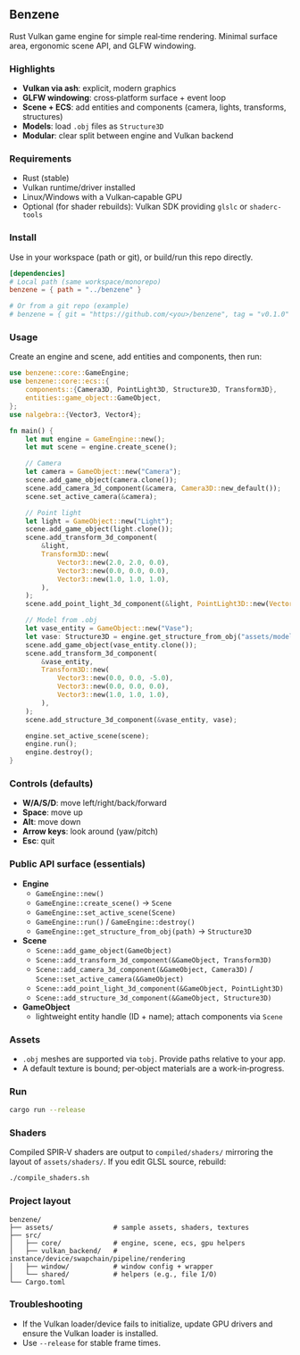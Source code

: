 ## Benzene

Rust Vulkan game engine for simple real‑time rendering. Minimal surface area, ergonomic scene API, and GLFW windowing.

### Highlights
- **Vulkan via ash**: explicit, modern graphics
- **GLFW windowing**: cross‑platform surface + event loop
- **Scene + ECS**: add entities and components (camera, lights, transforms, structures)
- **Models**: load `.obj` files as `Structure3D`
- **Modular**: clear split between engine and Vulkan backend

### Requirements
- Rust (stable)
- Vulkan runtime/driver installed
- Linux/Windows with a Vulkan‑capable GPU
 - Optional (for shader rebuilds): Vulkan SDK providing `glslc` or `shaderc-tools`

### Install
Use in your workspace (path or git), or build/run this repo directly.

```toml
[dependencies]
# Local path (same workspace/monorepo)
benzene = { path = "../benzene" }

# Or from a git repo (example)
# benzene = { git = "https://github.com/<you>/benzene", tag = "v0.1.0" }
```

### Usage
Create an engine and scene, add entities and components, then run:

```rust
use benzene::core::GameEngine;
use benzene::core::ecs::{
    components::{Camera3D, PointLight3D, Structure3D, Transform3D},
    entities::game_object::GameObject,
};
use nalgebra::{Vector3, Vector4};

fn main() {
    let mut engine = GameEngine::new();
    let mut scene = engine.create_scene();

    // Camera
    let camera = GameObject::new("Camera");
    scene.add_game_object(camera.clone());
    scene.add_camera_3d_component(&camera, Camera3D::new_default());
    scene.set_active_camera(&camera);

    // Point light
    let light = GameObject::new("Light");
    scene.add_game_object(light.clone());
    scene.add_transform_3d_component(
        &light,
        Transform3D::new(
            Vector3::new(2.0, 2.0, 0.0),
            Vector3::new(0.0, 0.0, 0.0),
            Vector3::new(1.0, 1.0, 1.0),
        ),
    );
    scene.add_point_light_3d_component(&light, PointLight3D::new(Vector4::new(1.0, 1.0, 1.0, 10.0)));

    // Model from .obj
    let vase_entity = GameObject::new("Vase");
    let vase: Structure3D = engine.get_structure_from_obj("assets/models/vase-smooth.obj");
    scene.add_game_object(vase_entity.clone());
    scene.add_transform_3d_component(
        &vase_entity,
        Transform3D::new(
            Vector3::new(0.0, 0.0, -5.0),
            Vector3::new(0.0, 0.0, 0.0),
            Vector3::new(1.0, 1.0, 1.0),
        ),
    );
    scene.add_structure_3d_component(&vase_entity, vase);

    engine.set_active_scene(scene);
    engine.run();
    engine.destroy();
}
```

### Controls (defaults)
- **W/A/S/D**: move left/right/back/forward
- **Space**: move up
- **Alt**: move down
- **Arrow keys**: look around (yaw/pitch)
- **Esc**: quit

### Public API surface (essentials)
- **Engine**
  - `GameEngine::new()`
  - `GameEngine::create_scene()` → `Scene`
  - `GameEngine::set_active_scene(Scene)`
  - `GameEngine::run()` / `GameEngine::destroy()`
  - `GameEngine::get_structure_from_obj(path)` → `Structure3D`
- **Scene**
  - `Scene::add_game_object(GameObject)`
  - `Scene::add_transform_3d_component(&GameObject, Transform3D)`
  - `Scene::add_camera_3d_component(&GameObject, Camera3D)` / `Scene::set_active_camera(&GameObject)`
  - `Scene::add_point_light_3d_component(&GameObject, PointLight3D)`
  - `Scene::add_structure_3d_component(&GameObject, Structure3D)`
- **GameObject**
  - lightweight entity handle (ID + name); attach components via `Scene`

### Assets
- `.obj` meshes are supported via `tobj`. Provide paths relative to your app.
- A default texture is bound; per‑object materials are a work‑in‑progress.

### Run
```bash
cargo run --release
```

### Shaders
Compiled SPIR‑V shaders are output to `compiled/shaders/` mirroring the layout of `assets/shaders/`. If you edit GLSL source, rebuild:

```bash
./compile_shaders.sh
```

### Project layout
```
benzene/
├── assets/               # sample assets, shaders, textures
├── src/
│   ├── core/             # engine, scene, ecs, gpu helpers
│   ├── vulkan_backend/   # instance/device/swapchain/pipeline/rendering
│   ├── window/           # window config + wrapper
│   └── shared/           # helpers (e.g., file I/O)
└── Cargo.toml
```

### Troubleshooting
- If the Vulkan loader/device fails to initialize, update GPU drivers and ensure the Vulkan loader is installed.
- Use `--release` for stable frame times.
